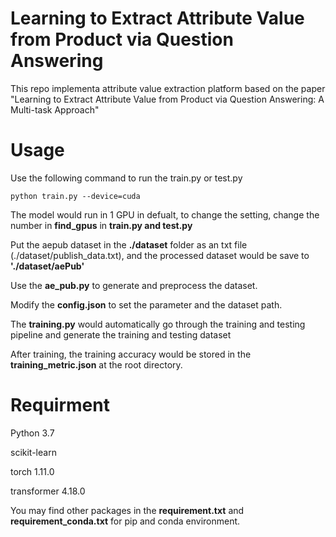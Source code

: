 # Learning to Extract Attribute Value from Product via Question Answering

This repo implementa attribute value extraction platform based on the paper "Learning to Extract Attribute Value from Product via Question Answering: A Multi-task Approach"

# Usage
Use the following command to run the train.py or test.py
```
python train.py --device=cuda
```


The model would run in 1 GPU in defualt, to change the setting, change the number in **find_gpus** in **train.py and test.py**


Put the aepub dataset in the **./dataset** folder as an txt file (./dataset/publish_data.txt), and the processed dataset would be save to **'./dataset/aePub'**


Use the **ae_pub.py** to generate and preprocess the dataset.


Modify the **config.json** to set the parameter and the dataset path.


The **training.py** would automatically go through the training and testing pipeline and generate the training and testing dataset

After training, the training accuracy would be stored in the **training_metric.json** at the root directory.



# Requirment
Python 3.7

scikit-learn

torch 1.11.0

transformer 4.18.0


You may find other packages in the **requirement.txt** and **requirement_conda.txt** for pip and conda environment.
